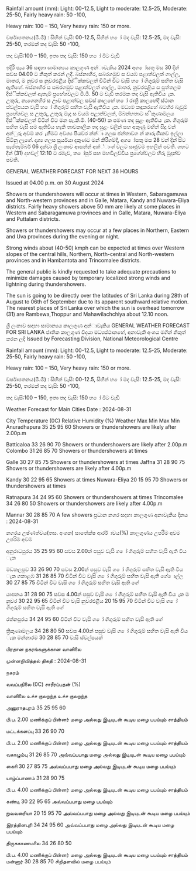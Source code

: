 Rainfall amount (mm): Light: 00-12.5, Light to moderate: 12.5-25, Moderate: 25-50, Fairly heavy rain: 50 -100,

Heavy rain: 100 – 150, Very heavy rain: 150 or more.

වර්ෂාපතනය(මි.මී) : සිහින් වැසි: 00-12.5, සිහින් හ ෝ මද වැසි: 12.5-25, මද වැසි: 25-50, තරමක් තද වැසි: 50 -100,

තද වැසි:100 – 150, ඉතා තද වැසි: 150 හ ෝ ඊට වැඩි

ඉදිරි පැය 36 සඳහා සාමාන්‍යය කාලගුණ අන්‍ාවැකිය 2024 අග ෝසතු මස 30 දින්‍ සවස 04.00 ට නිකුත් කරන්‍ ලදි. බස්නාහිර, සබරගමුව ස වයඹ පළාත්වලත් ගාල්ල, මාතර, ම නුවර ස නුවරඑළිය දිස්ික්කවලත් විටින් විට වැසි හ ෝ ගිගුරුම් සහිත වැසි ඇතිහේ. බස්නාහිර ස සබරගමුව පළාත්වලත් ගාල්ල, මාතර, නුවරඑළිය ස පුත්තලම දිස්ික්කවලත් ඇතැම් ප්‍රහේශවලට මි.මී. 50 ට වැඩි තරමක තද වැසි ඇතිවිය ැක. උතුරු, නැගෙනහිර ස ඌව පළාත්වල සවස් කාලහේ හ ෝ රාත්‍රී කාලහේදී ස්ථාන ස්වල්පයක වැසි හ ෝ ගිගුරුම් සහිත වැසි ඇතිවිය ැක. මධ්‍යම කඳුකරහේ බටහිර බැවුම් ප්‍රහේශවල ස උතුරු, උතුරු මැද ස වයඹ පළාත්වලත්, ම්බන්හතාට ස ිකුණාමලය දිස්ික්කවලත් විටින් විට මන පැ.කි.මී. (40-50) ක පමණ තද සුළං ඇතිවිය ැක. ගිගුරුම් සහිත වැසි සම ඇතිවිය හැකි තාවකාලික තද සුළං වලින් සහ අකුණු මඟින් සිදු වන්‍ අන්‍ුරු අවම කර ැනීමට අවශ්‍ය පියවර න්න්‍ා ගලස ජන්‍තාවග න් කාරුණිකව ඉල්ලා සිටිනු ලැගේ. දෘශ්‍ය ගලස සූර්යයා දකුණට මන් කිරීගම්දී, අග ෝසතු මස 28 වන්‍ දින්‍ සිට සැප්තැම්බර් 06 දක්වා ශ්‍රී ලංකාව ආසන්න්‍ අක්්ාංශ්‍ වලට සෘජුවම ඉහලින් පවතී. ගහට දින්‍ (31) දහවල් 12:10 ට රඹෑව, ත ෝපූර් සහ මහවිලච්චිය ප්‍රගේශ්‍වලට හිරු මුදුන්ව පවතී.

GENERAL WEATHER FORECAST FOR NEXT 36 HOURS

Issued at 04.00 p.m. on 30 August 2024

Showers or thundershowers will occur at times in Western, Sabaragamuwa and North-western provinces and in Galle, Matara, Kandy and Nuwara-Eliya districts. Fairly heavy showers above 50 mm are likely at some places in Western and Sabaragamuwa provinces and in Galle, Matara, Nuwara-Eliya and Puttalam districts.

Showers or thundershowers may occur at a few places in Northern, Eastern and Uva provinces during the evening or night.

Strong winds about (40-50) kmph can be expected at times over Western slopes of the central hills, Northern, North-central and North-western provinces and in Hambantota and Trincomalee districts.

The general public is kindly requested to take adequate precautions to minimize damages caused by temporary localized strong winds and lightning during thundershowers.

The sun is going to be directly over the latitudes of Sri Lanka during 28th of August to 06th of September due to its apparent southward relative motion. The nearest places of Sri Lanka over which the sun is overhead tomorrow (31) are Rambewa,Thoppur and Mahawilachchiya about 12.10 noon.

ශ්‍රී ලංකාව සඳහා සාමාන්‍යය කාලගුණ අන්‍ාවැකිය GENERAL WEATHER FORECAST FOR SRI LANKA ජාතික කාලගුණ විදයා මධ්‍යස්ථානහේ, අනාවැකි අංශය මගින් නිකුත් කරන ලදි Issued by Forecasting Division, National Meteorological Centre

Rainfall amount (mm): Light: 00-12.5, Light to moderate: 12.5-25, Moderate: 25-50, Fairly heavy rain: 50 -100,

Heavy rain: 100 – 150, Very heavy rain: 150 or more.

වර්ෂාපතනය(මි.මී) : සිහින් වැසි: 00-12.5, සිහින් හ ෝ මද වැසි: 12.5-25, මද වැසි: 25-50, තරමක් තද වැසි: 50 -100,

තද වැසි:100 – 150, ඉතා තද වැසි: 150 හ ෝ ඊට වැඩි

Weather Forecast for Main Cities Date : 2024-08-31

City Temperature (0C) Relative Humidity (%) Weather Max Min Max Min Anuradhapura 35 25 95 60 Showers or thundershowers are likely after 2.00p.m

Batticaloa 33 26 90 70 Showers or thundershowers are likely after 2.00p.m Colombo 31 26 85 70 Showers or thundershowers at times

Galle 30 27 85 75 Showers or thundershowers at times Jaffna 31 28 90 75 Showers or thundershowers are likely after 4.00p.m

Kandy 30 22 95 65 Showers at times Nuwara-Eliya 20 15 95 70 Showers or thundershowers at times

Ratnapura 34 24 95 60 Showers or thundershowers at times Trincomalee 34 26 80 50 Showers or thundershowers are likely after 4.00p.m

Mannar 30 28 85 70 A few showers ප්‍රධාන නගර සදහා කාලගුණ අනාවැකිය දිනය : 2024-08-31

නගරය උෂ්ණත්වය(තස. අංශක) සාතේක්ෂ ආර්ර ාවය(%) කාලගුණය උපරිම අවම උපරිම අවම

අනුරාධපුරය 35 25 95 60 සවස 2.00න් පසුව වැසි ග ෝ ගිගුරුම් සහිත වැසි ඇති විය ැක

මඩකලපුව 33 26 90 70 සවස 2.00න් පසුව වැසි ග ෝ ගිගුරුම් සහිත වැසි ඇති විය ැක ගකාළඹ 31 26 85 70 විටින් විට වැසි ග ෝ ගිගුරුම් සහිත වැසි ඇති ගේ ොල්ල 30 27 85 75 විටින් විට වැසි ග ෝ ගිගුරුම් සහිත වැසි ඇති ගේ

යාපනය 31 28 90 75 සවස 4.00න් පසුව වැසි ග ෝ ගිගුරුම් සහිත වැසි ඇති විය ැක ම නුවර 30 22 95 65 විටින් විට වැසි නුවරඑළිය 20 15 95 70 විටින් විට වැසි ග ෝ ගිගුරුම් සහිත වැසි ඇති ගේ

රත්නපුරය 34 24 95 60 විටින් විට වැසි ග ෝ ගිගුරුම් සහිත වැසි ඇති ගේ

ත්‍රිකුණාමලය 34 26 80 50 සවස 4.00න් පසුව වැසි ග ෝ ගිගුරුම් සහිත වැසි ඇති විය ැක මන්නාරම 30 28 85 70 වැසි ස්වල්පයක්

பிரதான நகரங்களுக்கான வானிலை

முன்னறிவித்தல் திகதி : 2024-08-31

நகரம்

வவப்பநிலை (0C) சாரீரப்பதன் (%)

வானிலை உச்ச குலறந்த உச்ச குலறந்த

அனுராதபுரம் 35 25 95 60

பி.ப. 2.00 மணிக்குப் பின்னர் மழை அல்லது இடியுடன் கூடிய மழை பபய்யும் சாத்தியம்

மட்டக்களப்பு 33 26 90 70

பி.ப. 2.00 மணிக்குப் பின்னர் மழை அல்லது இடியுடன் கூடிய மழை பபய்யும் சாத்தியம்

வகாழும்பு 31 26 85 70 அவ்வப்பபாது மழை அல்லது இடியுடன் கூடிய மழை பபய்யும்

காைி 30 27 85 75 அவ்வப்பபாது மழை அல்லது இடியுடன் கூடிய மழை பபய்யும்

யாழ்ப்பாணம் 31 28 90 75

பி.ப. 4.00 மணிக்குப் பின்னர் மழை அல்லது இடியுடன் கூடிய மழை பபய்யும் சாத்தியம்

கண்டி 30 22 95 65 அவ்வப்பபாது மழை பபய்யும்

நுவவரைியா 20 15 95 70 அவ்வப்பபாது மழை அல்லது இடியுடன் கூடிய மழை பபய்யும்

இரத்தினபுரி 34 24 95 60 அவ்வப்பபாது மழை அல்லது இடியுடன் கூடிய மழை பபய்யும்

திருககாணமலை 34 26 80 50

பி.ப. 4.00 மணிக்குப் பின்னர் மழை அல்லது இடியுடன் கூடிய மழை பபய்யும் சாத்தியம் மன்னார் 30 28 85 70 சிறிதளவில் மழை பபய்யும்